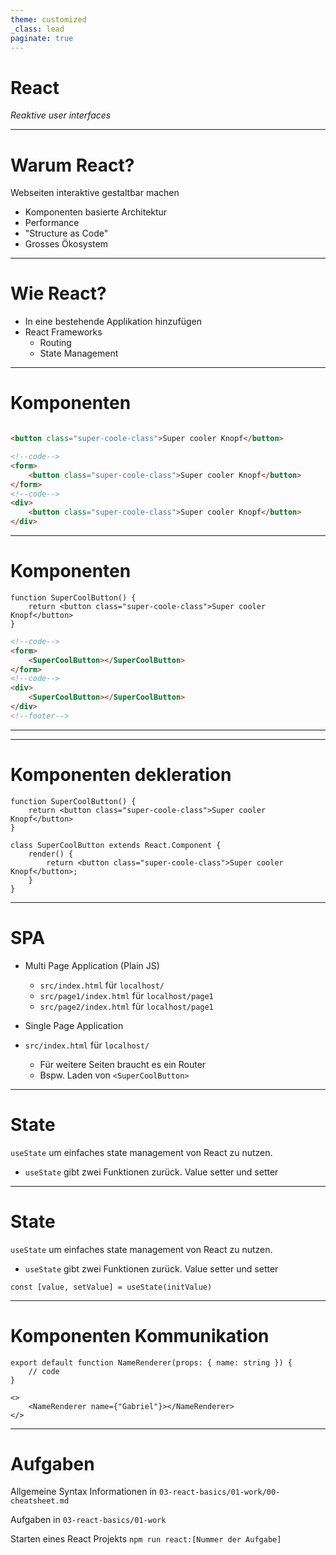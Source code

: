 ```yaml
---
theme: customized
_class: lead
paginate: true
---
```


# React

*Reaktive user interfaces*

--- 

# Warum **React**?

Webseiten interaktive gestaltbar machen

* Komponenten basierte Architektur
* Performance
* "Structure as Code"
* Grosses Ökosystem

---

# Wie **React**?

* In eine bestehende Applikation hinzufügen
* React Frameworks
    * Routing
    * State Management

---

# Komponenten

```html

<button class="super-coole-class">Super cooler Knopf</button>
```

```html
<!--code-->
<form>
    <button class="super-coole-class">Super cooler Knopf</button>
</form>
<!--code-->
<div>
    <button class="super-coole-class">Super cooler Knopf</button>
</div>
```

---

# Komponenten

```tsx
function SuperCoolButton() {
    return <button class="super-coole-class">Super cooler Knopf</button>
}
```

```html
<!--code-->
<form>
    <SuperCoolButton></SuperCoolButton>
</form>
<!--code-->
<div>
    <SuperCoolButton></SuperCoolButton>
</div>
<!--footer-->
```

---

---

# Komponenten dekleration

```tsx
function SuperCoolButton() {
    return <button class="super-coole-class">Super cooler Knopf</button>
}
```

```tsx
class SuperCoolButton extends React.Component {
    render() {
        return <button class="super-coole-class">Super cooler Knopf</button>;
    }
}
```

---

# SPA

* Multi Page Application (Plain JS)
    * `src/index.html` für `localhost/`
    * `src/page1/index.html` für `localhost/page1`
    * `src/page2/index.html` für `localhost/page1`

* Single Page Application
* `src/index.html` für `localhost/`
    * Für weitere Seiten braucht es ein Router
    * Bspw. Laden von `<SuperCoolButton>`

---

# State

`useState` um einfaches state management von React zu nutzen.

* `useState` gibt zwei Funktionen zurück. Value setter und setter

---

# State

`useState` um einfaches state management von React zu nutzen.

- `useState` gibt zwei Funktionen zurück. Value setter und setter

```tsx
const [value, setValue] = useState(initValue)
```

---

# Komponenten Kommunikation

```tsx
export default function NameRenderer(props: { name: string }) {
    // code
}
```

```tsx
<>
    <NameRenderer name={"Gabriel"}></NameRenderer>
</>
```

---

# Aufgaben

Allgemeine Syntax Informationen in `03-react-basics/01-work/00-cheatsheet.md`

Aufgaben in `03-react-basics/01-work`

Starten eines React Projekts `npm run react:[Nummer der Aufgabe]`